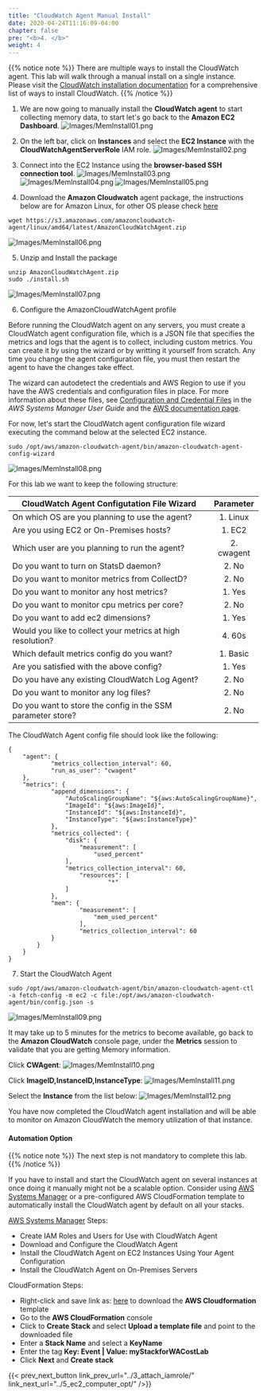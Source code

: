 ```yaml
---
title: "CloudWatch Agent Manual Install"
date: 2020-04-24T11:16:09-04:00
chapter: false
pre: "<b>4. </b>"
weight: 4
---
```


{{% notice note %}}
There are multiple ways to install the CloudWatch agent. This lab will walk through a manual install on a single instance. Please visit the [CloudWatch installation documentation](https://docs.aws.amazon.com/AmazonCloudWatch/latest/monitoring/install-CloudWatch-Agent-on-EC2-Instance.html) for a comprehensive list of ways to install CloudWatch.
{{% /notice %}}

1. We are now going to manually install the **CloudWatch agent** to start collecting memory data, to start let's go back to the **Amazon EC2 Dashboard**.
![Images/MemInstall01.png](/Cost/200_AWS_Resource_Optimization/Images/AgentInstall01.png?classes=lab_picture_small)

2. On the left bar, click on **Instances** and select the **EC2 Instance** with the **CloudWatchAgentServerRole** IAM role.
![Images/MemInstall02.png](/Cost/200_AWS_Resource_Optimization/Images/AgentInstall02.png?classes=lab_picture_small)

3. Connect into the EC2 Instance using the **browser-based SSH connection tool**.
![Images/MemInstall03.png](/Cost/200_AWS_Resource_Optimization/Images/AgentInstall03.png?classes=lab_picture_small)
![Images/MemInstall04.png](/Cost/200_AWS_Resource_Optimization/Images/AgentInstall04.png?classes=lab_picture_small)
![Images/MemInstall05.png](/Cost/200_AWS_Resource_Optimization/Images/AgentInstall05.png?classes=lab_picture_small)

4. Download the **Amazon Cloudwatch** agent package, the instructions below are for Amazon Linux, for other OS please check [here](https://docs.aws.amazon.com/AmazonCloudWatch/latest/monitoring/download-cloudwatch-agent-commandline.html)

```
wget https://s3.amazonaws.com/amazoncloudwatch-agent/linux/amd64/latest/AmazonCloudWatchAgent.zip
```

![Images/MemInstall06.png](/Cost/200_AWS_Resource_Optimization/Images/AgentInstall06.png?classes=lab_picture_small)

5. Unzip and Install the package

```
unzip AmazonCloudWatchAgent.zip
sudo ./install.sh
```

![Images/MemInstall07.png](/Cost/200_AWS_Resource_Optimization/Images/AgentInstall07.png?classes=lab_picture_small)

6. Configure the AmazonCloudWatchAgent profile

Before running the CloudWatch agent on any servers, you must create a CloudWatch agent configuration file, which is a JSON file that specifies the metrics and logs that the agent is to collect, including custom metrics. You can create it by using the wizard or by writting it yourself from scratch. Any time you change the agent configuration file, you must then restart the agent to have the changes take effect.

The wizard can autodetect the credentials and AWS Region to use if you have the AWS credentials and configuration files in place. For more information about these files, see [Configuration and Credential Files](https://docs.aws.amazon.com/cli/latest/userguide/cli-config-files.html) in the *AWS Systems Manager User Guide* and the [AWS documentation page](https://docs.aws.amazon.com/AmazonCloudWatch/latest/monitoring/create-cloudwatch-agent-configuration-file.html).

For now, let's start the CloudWatch agent configuration file wizard executing the command below at the selected EC2 instance.

```
sudo /opt/aws/amazon-cloudwatch-agent/bin/amazon-cloudwatch-agent-config-wizard
```

![Images/MemInstall08.png](/Cost/200_AWS_Resource_Optimization/Images/AgentInstall08.png?classes=lab_picture_small)

For this lab we want to keep the following structure:

| CloudWatch Agent Configutation File Wizard                  | Parameter    |
| ----------------------------------------------------------- |:------------:|
| On which OS are you planning to use the agent?              | 1. Linux     |
| Are you using EC2 or On-Premises hosts?                     | 1. EC2       |
| Which user are you planning to run the agent?               | 2. cwagent   |
| Do you want to turn on StatsD daemon?                       | 2. No        |
| Do you want to monitor metrics from CollectD?               | 2. No        |
| Do you want to monitor any host metrics?                    | 1. Yes       |
| Do you want to monitor cpu metrics per core?                | 2. No        |
| Do you want to add ec2 dimensions?                          | 1. Yes       |
| Would you like to collect your metrics at high resolution?  | 4. 60s       |
| Which default metrics config do you want?                   | 1. Basic     |
| Are you satisfied with the above config?                    | 1. Yes       |
| Do you have any existing CloudWatch Log Agent?              | 2. No        |
| Do you want to monitor any log files?                       | 2. No        |
| Do you want to store the config in the SSM parameter store? | 2. No        |

The CloudWatch Agent config file should look like the following:

```
{
	"agent": {
			"metrics_collection_interval": 60,
			"run_as_user": "cwagent"
	},
	"metrics": {
			"append_dimensions": {
				"AutoScalingGroupName": "${aws:AutoScalingGroupName}",
				"ImageId": "${aws:ImageId}",
				"InstanceId": "${aws:InstanceId}",
				"InstanceType": "${aws:InstanceType}"
			},
			"metrics_collected": {
				"disk": {
					"measurement": [
						"used_percent"
				],
				"metrics_collection_interval": 60,
					"resources": [
							"*"
				]
			},
			"mem": {
					"measurement": [
						"mem_used_percent"
					],
					"metrics_collection_interval": 60
			}
		}
	}
}
```

7. Start the CloudWatch Agent

```
sudo /opt/aws/amazon-cloudwatch-agent/bin/amazon-cloudwatch-agent-ctl -a fetch-config -m ec2 -c file:/opt/aws/amazon-cloudwatch-agent/bin/config.json -s
```

![Images/MemInstall09.png](/Cost/200_AWS_Resource_Optimization/Images/AgentInstall09.png?classes=lab_picture_small)

It may take up to 5 minutes for the metrics to become available, go back to the **Amazon CloudWatch** console page, under the **Metrics** session to validate that you are getting Memory information.

Click **CWAgent**:
![Images/MemInstall10.png](/Cost/200_AWS_Resource_Optimization/Images/AgentInstall10.png?classes=lab_picture_small)

Click **ImageID,InstanceID,InstanceType**:
![Images/MemInstall11.png](/Cost/200_AWS_Resource_Optimization/Images/AgentInstall11.png?classes=lab_picture_small)

Select the **Instance** from the list below:
![Images/MemInstall12.png](/Cost/200_AWS_Resource_Optimization/Images/AgentInstall12.png?classes=lab_picture_small)

You have now completed the CloudWatch agent installation and will be able to monitor on Amazon CloudWatch the memory utilization of that instance.

#### Automation Option
{{% notice note %}}
The next step is not mandatory to complete this lab.
{{% /notice %}}

If you have to install and start the CloudWatch agent on several instances at once doing it manually might not be a scalable option. Consider using [AWS Systems Manager](https://aws.amazon.com/systems-manager/) or a pre-configured AWS CloudFormation template to automatically install the CloudWatch agent by default on all your stacks.

[AWS Systems Manager](https://docs.aws.amazon.com/AmazonCloudWatch/latest/monitoring/installing-cloudwatch-agent-ssm.html) Steps:

- Create IAM Roles and Users for Use with CloudWatch Agent
- Download and Configure the CloudWatch Agent
- Install the CloudWatch Agent on EC2 Instances Using Your Agent Configuration
- Install the CloudWatch Agent on On-Premises Servers

CloudFormation Steps:

- Right-click and save link as: [here](https://raw.githubusercontent.com/awslabs/aws-cloudformation-templates/master/aws/solutions/AmazonCloudWatchAgent/inline/amazon_linux.template) to download the **AWS Cloudformation** template
- Go to the **AWS CloudFormation** console
- Click to **Create Stack** and select **Upload a template file** and point to the downloaded file
- Enter a **Stack Name** and select a **KeyName**
- Enter the tag **Key: Event | Value: myStackforWACostLab**
- Click **Next** and **Create stack**

{{< prev_next_button link_prev_url="../3_attach_iamrole/" link_next_url="../5_ec2_computer_opt/" />}}
